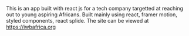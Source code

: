 This is an app built with react js for a tech company targetted at reaching out to young aspiring Africans. Built mainly using react, framer motion, styled components, react splide. The site can be viewed at https://iwbafrica.org
